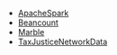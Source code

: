 
- [ApacheSpark](ApacheSpark.md)
- [Beancount](Beancount.md)
- [Marble](Marble.md)
- [TaxJusticeNetworkData](TaxJusticeNetworkData.md)
